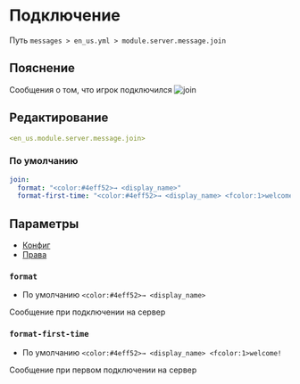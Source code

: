# Подключение
Путь `messages > en_us.yml > module.server.message.join`

## Пояснение
Сообщения о том, что игрок подключился
![join](/join.png)

## Редактирование
```yaml
<en_us.module.server.message.join>
```

### По умолчанию
```yaml
join:
  format: "<color:#4eff52>→ <display_name>"
  format-first-time: "<color:#4eff52>→ <display_name> <fcolor:1>welcome!"
```

## Параметры

- [Конфиг](/ru/config/module/server/message/join/)
- [Права](/ru/permissions/module/server/message/join/)

### `format`
- По умолчанию `<color:#4eff52>→ <display_name>`

Сообщение при подключении на сервер

### `format-first-time`
- По умолчанию `<color:#4eff52>→ <display_name> <fcolor:1>welcome!`

Сообщение при первом подключении на сервер
